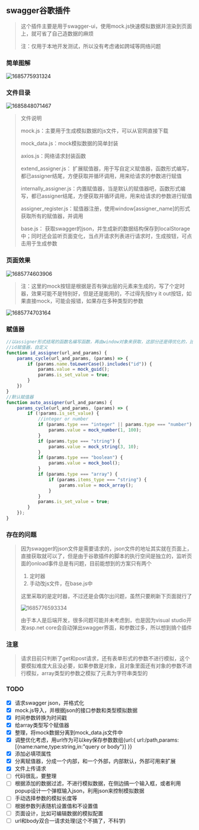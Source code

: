 ## swagger谷歌插件

> 这个插件主要是用于swagger-ui，使用mock.js快速模拟数据并渲染到页面上，就可省了自己造数据的麻烦
>
> 注：仅用于本地开发测试，所以没有考虑诸如跨域等网络问题

### 简单图解

![1685775931324](/images/1685775931324.jpg)

### 文件目录

![1685848071467](/images/1685848071467.jpg)

> 文件说明
>
> mock.js：主要用于生成模拟数据的js文件，可以从官网直接下载
>
> mock_data.js：mock模拟数据的简单封装
>
> axios.js：网络请求封装函数
>
> extend_assigner.js： 扩展赋值器，用于写自定义赋值器，函数形式编写，都已assigner结尾，方便获取并循环调用，用来给请求的参数进行赋值
>
> internally_assigner.js：内置赋值器，当是默认的赋值器吧，函数形式编写，都已assigner结尾，方便获取并循环调用，用来给请求的参数进行赋值
>
> assigner_register.js：赋值器注册，使用window[assigner_name]的形式获取所有的赋值器，并调用
>
> base.js： 获取swagger的json，并生成新的数据结构保存到localStorage中；同时还会监听页面变化，当点开请求列表进行请求时，生成按钮，可点击用于生成参数

### 页面效果

![1685774603906](/images/1685774603906.jpg)

> 注：这里的mock按钮是根据是否有弹出层的元素来生成的，写了个定时器，效果可能不是特别好，但是还是能用的，不过得先按try it out按钮，如果直接mock，可能会报错，如果存在多种类型的参数

![1685774703164](/images/1685774703164.jpg)

### 赋值器

```javascript
//以assigner形式结尾的函数名编写函数，再由window对象来获取，这部分还是得优化的，比如mock还是封装出来会好点
//id赋值器，自定义
function id_assigner(url_and_params) {
    params_cycle(url_and_params, (params) => {
        if (params.name.toLowerCase().includes("id")) {
            params.value = mock_guid();
            params.is_set_value = true;
        }
    })
}
//默认赋值器
function auto_assigner(url_and_params) {
    params_cycle(url_and_params, (params) => {
        if (!params.is_set_value) {
            //integer or number
            if (params.type === "integer" || params.type === "number") {
                params.value = mock_number(1, 100);
            }
            if (params.type === "string") {
                params.value = mock_string(3, 10);
            }
            if (params.type === "boolean") {
                params.value = mock_bool();
            }
            if (params.type === "array") {
                if (params.items_type === "string") {
                    params.value = mock_array();
                }
            }
            params.is_set_value = true;
        }
    });
}
```

### 存在的问题

> 因为swagger的json文件是需要请求的，json文件的地址其实就在页面上，直接获取就可以了，但是由于谷歌插件的脚本的执行空间是独立的，监听页面的onload事件总是有问题，目前能想到的方案只有两个
>
> 1. 定时器
> 2. 手动改js文件，在base.js中
>
> 这里采取的是定时器，不过还是会偶尔出问题，虽然只要刷新下页面就行了
>
> ![1685776593334](/images/1685776593334.jpg)
>
> 由于本人是后端开发，很多问题可能并未考虑到，也是因为visual studio开发asp.net core会自动弹出swagger界面，和参数过多，所以想到搞个插件

### 注意

> 请求目前只判断了get和post请求，还有表单形式的参数不进行模拟，这个要模拟难度大且没必要，如果参数是对象，且对象里面还有对象的参数不进行模拟，array类型的参数之模拟了元素为字符串类型的

### TODO

- [x] 请求swagger json，并格式化
- [x] mock.js导入，并根据json的接口参数和类型模拟数据
- [x] 时间参数转换为时间戳
- [x] 给array类型写个赋值器
- [x] 整理，将mock数据分离到mock_data.js文件中
- [x] 调整优化考虑，用url作为可以key保存参数数组{url:{ url:/path,params:[{name:name,type:string,in:"query or body"}] }}
- [x] 添加必填项属性
- [x] 分离赋值器，分成一个内部，和一个外部，内部默认，外部可用来扩展
- [x] 文件上传请求
- [ ] 代码很乱，要整理
- [ ] 根据添加的数据过滤，不进行模拟数据，在侧边搞一个输入框，或者利用popup设计一个弹框输入json，利用json来控制模拟数据
- [ ] 手动选择参数的模拟长度等
- [ ] 根据参数列表随机设置值和不设置值
- [ ] 页面设计，比如可编辑数据的模拟配置
- [ ] url和body双合一请求处理(这个不搞了，不科学)
